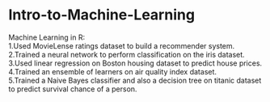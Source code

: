 # Intro-to-Machine-Learning
Machine Learning in R:<br>
1.Used MovieLense ratings dataset to build a recommender system.<br>
2.Trained a neural network to perform classification on the iris dataset.<br>
3.Used linear regression on Boston housing dataset to predict house prices.<br>
4.Trained an ensemble of learners on air quality index dataset.<br>
5.Trained a Naive Bayes classifier and also a decision tree on titanic dataset to predict survival chance of a person.
